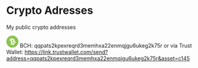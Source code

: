 [bch]: https://github.com/Ddarkbooked/crypto/blob/main/icons/bch.png "BCH"


# Crypto Adresses
My public crypto addresses

![alt text][bch] BCH: qqpats2kpexreqrd3memhxa22enmqjgu6ukeg2k75r
or via Trust Wallet: https://link.trustwallet.com/send?address=qqpats2kpexreqrd3memhxa22enmqjgu6ukeg2k75r&asset=c145


